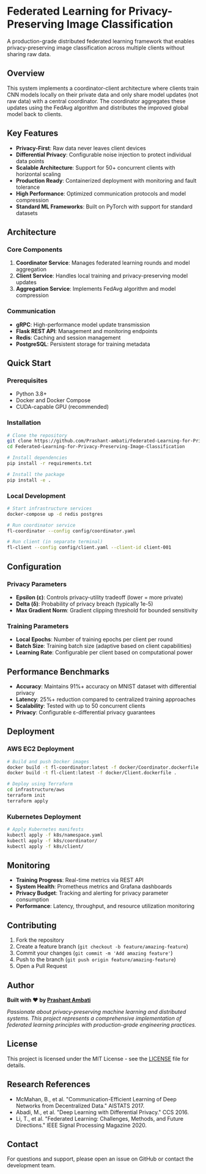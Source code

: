 # Federated Learning for Privacy-Preserving Image Classification

A production-grade distributed federated learning framework that enables privacy-preserving image classification across multiple clients without sharing raw data.

## Overview

This system implements a coordinator-client architecture where clients train CNN models locally on their private data and only share model updates (not raw data) with a central coordinator. The coordinator aggregates these updates using the FedAvg algorithm and distributes the improved global model back to clients.

## Key Features

- **Privacy-First**: Raw data never leaves client devices
- **Differential Privacy**: Configurable noise injection to protect individual data points
- **Scalable Architecture**: Support for 50+ concurrent clients with horizontal scaling
- **Production Ready**: Containerized deployment with monitoring and fault tolerance
- **High Performance**: Optimized communication protocols and model compression
- **Standard ML Frameworks**: Built on PyTorch with support for standard datasets

## Architecture

### Core Components

1. **Coordinator Service**: Manages federated learning rounds and model aggregation
2. **Client Service**: Handles local training and privacy-preserving model updates  
3. **Aggregation Service**: Implements FedAvg algorithm and model compression

### Communication

- **gRPC**: High-performance model update transmission
- **Flask REST API**: Management and monitoring endpoints
- **Redis**: Caching and session management
- **PostgreSQL**: Persistent storage for training metadata

## Quick Start

### Prerequisites

- Python 3.8+
- Docker and Docker Compose
- CUDA-capable GPU (recommended)

### Installation

```bash
# Clone the repository
git clone https://github.com/Prashant-ambati/Federated-Learning-for-Privacy-Preserving-Image-Classification.git
cd Federated-Learning-for-Privacy-Preserving-Image-Classification

# Install dependencies
pip install -r requirements.txt

# Install the package
pip install -e .
```

### Local Development

```bash
# Start infrastructure services
docker-compose up -d redis postgres

# Run coordinator service
fl-coordinator --config config/coordinator.yaml

# Run client (in separate terminal)
fl-client --config config/client.yaml --client-id client-001
```

## Configuration

### Privacy Parameters

- **Epsilon (ε)**: Controls privacy-utility tradeoff (lower = more private)
- **Delta (δ)**: Probability of privacy breach (typically 1e-5)
- **Max Gradient Norm**: Gradient clipping threshold for bounded sensitivity

### Training Parameters

- **Local Epochs**: Number of training epochs per client per round
- **Batch Size**: Training batch size (adaptive based on client capabilities)
- **Learning Rate**: Configurable per client based on computational power

## Performance Benchmarks

- **Accuracy**: Maintains 91%+ accuracy on MNIST dataset with differential privacy
- **Latency**: 25%+ reduction compared to centralized training approaches
- **Scalability**: Tested with up to 50 concurrent clients
- **Privacy**: Configurable ε-differential privacy guarantees

## Deployment

### AWS EC2 Deployment

```bash
# Build and push Docker images
docker build -t fl-coordinator:latest -f docker/Coordinator.dockerfile .
docker build -t fl-client:latest -f docker/Client.dockerfile .

# Deploy using Terraform
cd infrastructure/aws
terraform init
terraform apply
```

### Kubernetes Deployment

```bash
# Apply Kubernetes manifests
kubectl apply -f k8s/namespace.yaml
kubectl apply -f k8s/coordinator/
kubectl apply -f k8s/client/
```

## Monitoring

- **Training Progress**: Real-time metrics via REST API
- **System Health**: Prometheus metrics and Grafana dashboards
- **Privacy Budget**: Tracking and alerting for privacy parameter consumption
- **Performance**: Latency, throughput, and resource utilization monitoring

## Contributing

1. Fork the repository
2. Create a feature branch (`git checkout -b feature/amazing-feature`)
3. Commit your changes (`git commit -m 'Add amazing feature'`)
4. Push to the branch (`git push origin feature/amazing-feature`)
5. Open a Pull Request

## Author

**Built with ❤️ by [Prashant Ambati](https://github.com/Prashant-ambati)**

*Passionate about privacy-preserving machine learning and distributed systems. This project represents a comprehensive implementation of federated learning principles with production-grade engineering practices.*

## License

This project is licensed under the MIT License - see the [LICENSE](LICENSE) file for details.

## Research References

- McMahan, B., et al. "Communication-Efficient Learning of Deep Networks from Decentralized Data." AISTATS 2017.
- Abadi, M., et al. "Deep Learning with Differential Privacy." CCS 2016.
- Li, T., et al. "Federated Learning: Challenges, Methods, and Future Directions." IEEE Signal Processing Magazine 2020.

## Contact

For questions and support, please open an issue on GitHub or contact the development team.